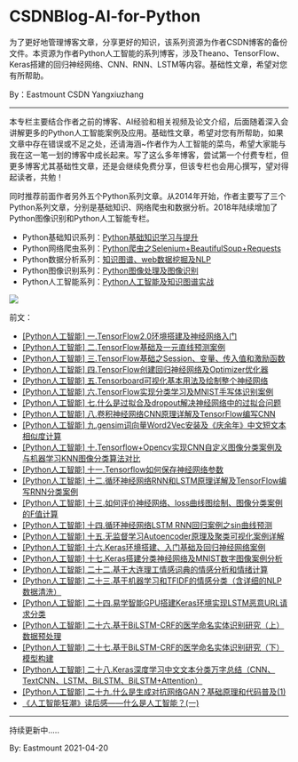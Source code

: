 # CSDNBlog-AI-for-Python
为了更好地管理博客文章，分享更好的知识，该系列资源为作者CSDN博客的备份文件。本资源为作者Python人工智能的系列博客，涉及Theano、TensorFlow、Keras搭建的回归神经网络、CNN、RNN、LSTM等内容。基础性文章，希望对您有所帮助。

By：Eastmount CSDN Yangxiuzhang

---


本专栏主要结合作者之前的博客、AI经验和相关视频及论文介绍，后面随着深入会讲解更多的Python人工智能案例及应用。基础性文章，希望对您有所帮助，如果文章中存在错误或不足之处，还请海涵~作者作为人工智能的菜鸟，希望大家能与我在这一笔一划的博客中成长起来。写了这么多年博客，尝试第一个付费专栏，但更多博客尤其基础性文章，还是会继续免费分享，但该专栏也会用心撰写，望对得起读者，共勉！


同时推荐前面作者另外五个Python系列文章。从2014年开始，作者主要写了三个Python系列文章，分别是基础知识、网络爬虫和数据分析。2018年陆续增加了Python图像识别和Python人工智能专栏。


- Python基础知识系列：[Python基础知识学习与提升](https://blog.csdn.net/eastmount/category_2547623.html)
- Python网络爬虫系列：[Python爬虫之Selenium+BeautifulSoup+Requests](https://blog.csdn.net/eastmount/category_9264385.html)
- Python数据分析系列：[知识图谱、web数据挖掘及NLP](https://blog.csdn.net/eastmount/category_9265165.html)
- Python图像识别系列：[Python图像处理及图像识别](https://blog.csdn.net/eastmount/category_9278090.html)
- Python人工智能系列：[Python人工智能及知识图谱实战](https://blog.csdn.net/eastmount/category_9292178.html)

<div algin="center">
    <img src="https://img-blog.csdnimg.cn/2019112810131675.png" />
</div>

前文：<br />
- [[Python人工智能] 一.TensorFlow2.0环境搭建及神经网络入门](https://blog.csdn.net/Eastmount/article/details/103282042) <br />
- [[Python人工智能] 二.TensorFlow基础及一元直线预测案例](https://blog.csdn.net/Eastmount/article/details/103322331) <br />
- [[Python人工智能] 三.TensorFlow基础之Session、变量、传入值和激励函数](https://blog.csdn.net/Eastmount/article/details/103336214) <br />
- [[Python人工智能] 四.TensorFlow创建回归神经网络及Optimizer优化器](https://blog.csdn.net/Eastmount/article/details/103410289) <br />
- [[Python人工智能] 五.Tensorboard可视化基本用法及绘制整个神经网络](https://blog.csdn.net/Eastmount/article/details/103569858) <br />
- [[Python人工智能] 六.TensorFlow实现分类学习及MNIST手写体识别案例](https://blog.csdn.net/Eastmount/article/details/103586271) <br />
- [[Python人工智能] 七.什么是过拟合及dropout解决神经网络中的过拟合问题](https://blog.csdn.net/Eastmount/article/details/103595096) <br />
- [[Python人工智能] 八.卷积神经网络CNN原理详解及TensorFlow编写CNN](https://blog.csdn.net/Eastmount/article/details/103620235) <br />
- [[Python人工智能] 九.gensim词向量Word2Vec安装及《庆余年》中文短文本相似度计算](https://blog.csdn.net/Eastmount/article/details/103647573) <br />
- [[Python人工智能] 十.Tensorflow+Opencv实现CNN自定义图像分类案例及与机器学习KNN图像分类算法对比](https://blog.csdn.net/Eastmount/article/details/103757386) <br />
- [[Python人工智能] 十一.Tensorflow如何保存神经网络参数](https://blog.csdn.net/Eastmount/article/details/103810291) <br />
- [[Python人工智能] 十二.循环神经网络RNN和LSTM原理详解及TensorFlow编写RNN分类案例](https://blog.csdn.net/Eastmount/article/details/103811752) <br />
- [[Python人工智能] 十三.如何评价神经网络、loss曲线图绘制、图像分类案例的F值计算](https://blog.csdn.net/Eastmount/article/details/103847406) <br />
- [[Python人工智能] 十四.循环神经网络LSTM RNN回归案例之sin曲线预测](https://blog.csdn.net/Eastmount/article/details/103914851) <br />
- [[Python人工智能] 十五.无监督学习Autoencoder原理及聚类可视化案例详解](https://blog.csdn.net/Eastmount/article/details/103990297) <br />
- [[Python人工智能] 十六.Keras环境搭建、入门基础及回归神经网络案例](https://blog.csdn.net/Eastmount/article/details/104313140) <br />
- [[Python人工智能] 十七.Keras搭建分类神经网络及MNIST数字图像案例分析](https://blog.csdn.net/Eastmount/article/details/104366166) <br />
- [[Python人工智能] 二十二.基于大连理工情感词典的情感分析和情绪计算](https://blog.csdn.net/Eastmount/article/details/107877713)  <br />
- [[Python人工智能] 二十三.基于机器学习和TFIDF的情感分类（含详细的NLP数据清洗）](https://blog.csdn.net/Eastmount/article/details/107906799) <br />
- [[Python人工智能] 二十四.易学智能GPU搭建Keras环境实现LSTM恶意URL请求分类](https://blog.csdn.net/Eastmount/article/details/109697350) <br />
- [[Python人工智能] 二十六.基于BiLSTM-CRF的医学命名实体识别研究（上）数据预处理](https://blog.csdn.net/Eastmount/article/details/111526240) <br />
- [[Python人工智能] 二十七.基于BiLSTM-CRF的医学命名实体识别研究（下）模型构建](https://blog.csdn.net/Eastmount/article/details/112249976)  <br />
- [[Python人工智能] 二十八.Keras深度学习中文文本分类万字总结（CNN、TextCNN、LSTM、BiLSTM、BiLSTM+Attention）](https://blog.csdn.net/Eastmount/article/details/114809729)  <br />
- [[Python人工智能] 二十九.什么是生成对抗网络GAN？基础原理和代码普及(1)](https://blog.csdn.net/Eastmount/article/details/115256149)  <br />
- [《人工智能狂潮》读后感——什么是人工智能？(一)](https://blog.csdn.net/Eastmount/article/details/104161047) <br />


---

持续更新中.....

By: Eastmount 2021-04-20

